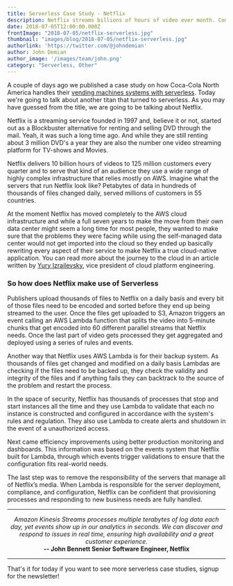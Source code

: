 ```yaml
---
title: Serverless Case Study - Netflix
description: Netflix streams billions of hours of video ever month. Come see how they do it
date: 2018-07-05T12:00:00.000Z
frontImage: "2018-07-05/netflix-serverless.jpg"
thumbnail: "images/blog/2018-07-05/netflix-serverless.jpg"
authorlink: 'https://twitter.com/@johndemian'
author: John Demian
author_image: '/images/team/john.png'
category: "Serverless, Other"
---
```


A couple of days ago we published a case study on how Coca-Cola North America handles their <a target="_blank"  href="https://dashbird.io/blog/serverless-case-study-coca-cola/">vending machines systems with serverless</a>. Today we're going to talk about another titan that turned to serverless. As you may have guessed from the title, we are going to be talking about Netflix.

Netflix is a streaming service founded in 1997 and, believe it or not, started out as a Blockbuster alternative for renting and selling DVD through the mail. Yeah, it was such a long time ago. And while they are still renting about 3 million DVD's a year they are also the number one video streaming platform for TV-shows and Movies.

Netflix delivers 10 billion hours of videos to 125 million customers every quarter and to serve that kind of an audience they use a wide range of highly complex infrastructure that relies mostly on AWS. Imagine what the servers that run Netflix look like? Petabytes of data in hundreds of thousands of files changed daily, served millions of customers in 55 countries.

At the moment Netflix has moved completely to the AWS cloud infrastructure and while a full seven years to make the move from their own data center might seem a long time for most people, they wanted to make sure that the problems they were facing while using the self-managed data center would not get imported into the cloud so they ended up basically rewriting every aspect of their service to make Netflix a true cloud-native application. You can read more about the journey to the cloud in an article written by <a target="_blank" href="https://media.netflix.com/en/company-blog/completing-the-netflix-cloud-migration">Yury Izrailevsky</a>, vice president of cloud platform engineering.

<h3>So how does Netflix make use of Serverless</h3>
Publishers upload thousands of files to Netflix on a daily basis and every bit of those files need to be encoded and sorted before they end up being streamed to the user. Once the files get uploaded to S3, Amazon triggers an event calling an AWS Lambda function that splits the video into 5-minute chunks that get encoded into 60 different parallel streams that Netflix needs. Once the last part of video gets processed they get aggregated and deployed using a series of rules and events.

Another way that Netflix uses AWS Lambda is for their backup system. As thousands of files get changed and modified on a daily basis Lambdas are checking if the files need to be backed up, they check the validity and integrity of the files and if anything fails they can backtrack to the source of the problem and restart the process.

In the space of security, Netflix has thousands of processes that stop and start instances all the time and they use Lambda to validate that each no instance is constructed and configured in accordance with the system's rules and regulation. They also use Lambda to create alerts and shutdown in the event of a unauthorized access.

Next came efficiency improvements using better production monitoring and dashboards. This information was based on the events system that Netflix built for Lambda, through which events trigger validations to ensure that the configuration fits real-world needs.

The last step was to remove the responsibility of the servers that manage all of Netflix’s media. When Lambda is responsible for the server deployment, compliance, and configuration, Netflix can be confident that provisioning processes and responding to new business needs are fully handled.


---


<center><i>Amazon Kinesis Streams processes multiple terabytes of log data each day, yet events show up in our analytics in seconds. We can discover and respond to issues in real time, ensuring high availability and a great customer experience.</i><br><strong>-- John Bennett Senior Software Engineer, Netflix</strong></center>

---

That's it for today if you want to see more serverless case studies, signup for the newsletter!
